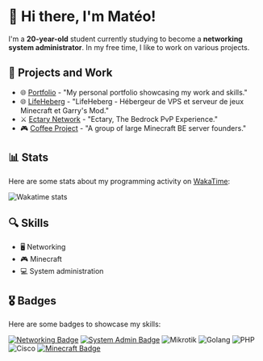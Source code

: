 # 👋 Hi there, I'm Matéo!

I'm a **20-year-old** student currently studying to become a **networking system administrator**. In my free time, I like to work on various projects.

## 🚀 Projects and Work

* 🌐 [Portfolio](https://mateo08.tk) - "My personal portfolio showcasing my work and skills."  
* 🌐 [LifeHeberg](https://www.lifeheberg.com/) - "LifeHeberg - Hébergeur de VPS et serveur de jeux Minecraft et Garry's Mod."
* ⚔️ [Ectary Network](https://twitter.com/ectarymc) - "Ectary, The Bedrock PvP Experience."
* 🎮 [Coffee Project](https://github.com/CoffeeProjectMCBE) - "A group of large Minecraft BE server founders."

## 📊 Stats

Here are some stats about my programming activity on [WakaTime](https://wakatime.com/):

![Wakatime stats](https://wakatime.com/share/@edc0f08e-3aca-4441-8b23-94a859fe119a/da67ec60-ee7b-4ec1-96ca-541a4ad98b0e.svg)

## 🔍 Skills

* 🖥️ Networking
* 🎮 Minecraft
* 💻 System administration

## 🎖️ Badges

Here are some badges to showcase my skills:

[![Networking Badge](https://img.shields.io/badge/-Networking-1abc9c?style=flat-square&logo=cisco)](#)
[![System Admin Badge](https://img.shields.io/badge/-System%20Administration-1abc9c?style=flat-square&logo=Windows)](#)
![Mikrotik](https://img.shields.io/badge/-Mikrotik-157eff?style=flat-square&logo=mikrotik&logoColor=white)
![Golang](https://img.shields.io/badge/-Golang-1e72b3?style=flat-square&logo=go&logoColor=white)
![PHP](https://img.shields.io/badge/-PHP-8892BF?style=flat-square&logo=php&logoColor=white)
![Cisco](https://img.shields.io/badge/-Cisco-1ba0d7?style=flat-square&logo=cisco&logoColor=white)
[![Minecraft Badge](https://img.shields.io/badge/-Minecraft-1abc9c?style=flat-square&logo=Minecraft)](#)




